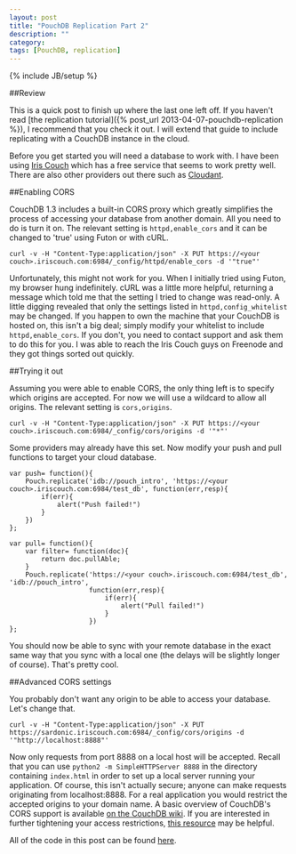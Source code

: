```yaml
---
layout: post
title: "PouchDB Replication Part 2"
description: ""
category: 
tags: [PouchDB, replication]
---
```

{% include JB/setup %}

##Review

This is a quick post to finish up where the last one left off.  If you haven't read
[the replication tutorial]({% post_url 2013-04-07-pouchdb-replication %}), I recommend
that you check it out.  I will extend that guide to include replicating with a CouchDB
instance in the cloud.

Before you get started you will need a database to work with.  I have been using [Iris Couch](http://www.iriscouch.com/)
which has a free service that seems to work pretty well.  There are also other providers out there
such as [Cloudant](https://cloudant.com/).

##Enabling CORS

CouchDB 1.3 includes a built-in CORS proxy which greatly simplifies the process of accessing
your database from another domain.  All you need to do is turn it on.  The relevant setting is
`httpd,enable_cors` and it can be changed to 'true' using Futon or with cURL.

    curl -v -H "Content-Type:application/json" -X PUT https://<your couch>.iriscouch.com:6984/_config/httpd/enable_cors -d '"true"'

Unfortunately, this might not work for you.  When I initially tried using Futon, my browser hung
indefinitely.  cURL was a little more helpful, returning a message which told me that the setting
I tried to change was read-only.  A little digging revealed that only the settings listed in
`httpd,config_whitelist` may be changed.  If you happen to own the machine that your CouchDB is
hosted on, this isn't a big deal; simply modify your whitelist to include `httpd,enable_cors`.
If you don't, you need to contact support and ask them to do this for you.  I was able to reach
the Iris Couch guys on Freenode and they got things sorted out quickly.

##Trying it out

Assuming you were able to enable CORS, the only thing left is to specify which origins are accepted.
For now we will use a wildcard to allow all origins.  The relevant setting is `cors,origins`.

    curl -v -H "Content-Type:application/json" -X PUT https://<your couch>.iriscouch.com:6984/_config/cors/origins -d '"*"'

Some providers may already have this set.  Now modify your push and pull functions to target your
cloud database.

    var push= function(){
        Pouch.replicate('idb://pouch_intro', 'https://<your couch>.iriscouch.com:6984/test_db', function(err,resp){
            if(err){
                alert("Push failed!")
            }
        })
    };

    var pull= function(){
        var filter= function(doc){
            return doc.pullAble;
        }
        Pouch.replicate('https://<your couch>.iriscouch.com:6984/test_db', 'idb://pouch_intro',
                        function(err,resp){
                            if(err){
                                alert("Pull failed!")
                            }
                        })
    };

You should now be able to sync with your remote database in the exact same way that you sync with
a local one (the delays will be slightly longer of course).  That's pretty cool.

##Advanced CORS settings

You probably don't want any origin to be able to access your database.  Let's change that.

    curl -v -H "Content-Type:application/json" -X PUT https://sardonic.iriscouch.com:6984/_config/cors/origins -d '"http://localhost:8888"'

Now only requests from port 8888 on a local host will be accepted.  Recall that you can use
`python2 -m SimpleHTTPServer 8888` in the directory containing `index.html` in order to set up a
local server running your application.  Of course, this isn't actually secure; anyone can make
requests originating from localhost:8888.  For a real application you would restrict the accepted
origins to your domain name.  A basic overview of CouchDB's CORS support is available [on the CouchDB wiki](http://wiki.apache.org/couchdb/CORS).
If you are interested in further tightening your access restrictions, [this resource](http://kxepal.iriscouch.com/docs/1.3/cors.html)
may be helpful.

All of the code in this post can be found [here](https://github.com/briantoth/briantoth.github.com/tree/master/assets/code/pouchdb_replication_part2).
